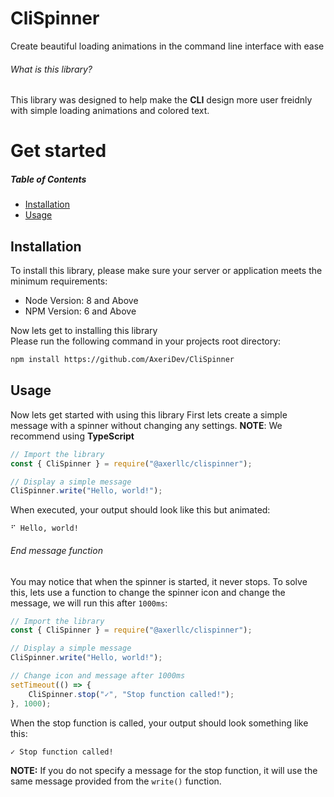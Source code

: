 # CliSpinner
Create beautiful loading animations in the command line interface with ease 

###### What is this library?
This library was designed to help make the **CLI** design more user freidnly with simple loading animations and colored text.

# Get started

##### Table of Contents
 - [Installation](#Installation)
 - [Usage](#usage)

## Installation
To install this library, please make sure your server or application meets the minimum requirements:
 - Node Version: 8 and Above
 - NPM Version: 6 and Above

Now lets get to installing this library<br />
Please run the following command in your projects root directory:
```bash
npm install https://github.com/AxeriDev/CliSpinner
```

## Usage
Now lets get started with using this library
First lets create a simple message with a spinner without changing any settings.
**NOTE**: We recommend using __TypeScript__

```typescript
// Import the library
const { CliSpinner } = require("@axerllc/clispinner");

// Display a simple message
CliSpinner.write("Hello, world!");
```

When executed, your output should look like this but animated:
```
⠋ Hello, world!
```

###### End message function
You may notice that when the spinner is started, it never stops. To solve this, lets use a function to change the spinner icon and change the message, we will run this after `1000ms`:
```typescript
// Import the library
const { CliSpinner } = require("@axerllc/clispinner");

// Display a simple message
CliSpinner.write("Hello, world!");

// Change icon and message after 1000ms
setTimeout(() => {
    CliSpinner.stop("✓", "Stop function called!");
}, 1000);
```

When the stop function is called, your output should look something like this:
```
✓ Stop function called!
```

**NOTE:** If you do not specify a message for the stop function, it will use the same message provided from the `write()` function.

